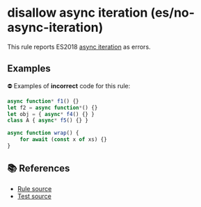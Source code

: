 # disallow async iteration (es/no-async-iteration)

This rule reports ES2018 [async iteration](https://github.com/tc39/proposal-async-iteration#readme) as errors.

## Examples

⛔ Examples of **incorrect** code for this rule:

```js
async function* f1() {}
let f2 = async function*() {}
let obj = { async* f4() {} }
class A { async* f5() {} }

async function wrap() {
    for await (const x of xs) {}
}
```

## 📚 References

- [Rule source](../../lib/rules/no-async-iteration.js)
- [Test source](../../tests/lib/rules/no-async-iteration.js)
